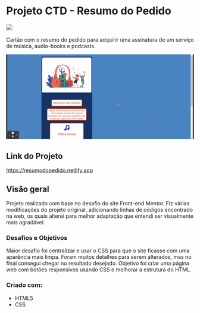 # Projeto CTD - Resumo do Pedido
<img src="http://img.shields.io/static/v1?label=STATUS&message=CONCLUIDO&color=GREEN&style=for-the-badge"/>
</p>
Cartão com o resumo do pedido para adquirir uma assinatura de um serviço de música, audio-books e podcasts.

![](./resumo-gif/resumo.gif)

## Link do Projeto
https://resumodopedido.netlify.app

## Visão geral
Projeto realizado com base no desafio do site Front-end Mentor. Fiz várias modificações do projeto original, adicionando linhas de códigos encontrado na web, os quais alterei para melhor adaptação que entendi ser visualmente mais agradável.

### Desafios e Objetivos
Maior desafio foi centralizar e usar o CSS para que o site ficasse com uma aparência mais limpa. Foram muitos detalhes para serem alterados, mas no final consegui chegar no resultado desejado. Objetivo foi criar uma página web com botões responsivos usando CSS e melhorar a estrutura do HTML.
### Criado com:
- HTML5
- CSS